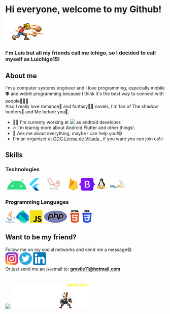 # Hi everyone, welcome to my Github! <img src="/luffy.gif" alt="luffy" height="80">
### I'm Luis but all my friends call me Ichigo, so I decided to call myself as Luichigo15!

## About me
I'm a computer systems engineer and I love programming, especially mobile👽 and web🌐 programming because I think it's the best way to connect with people🧑‍🤝‍🧑.
<br>
Also I really love romance💙 and fantasy🧙‍♂️ novels, I'm fan of The shadow hunters🌠 and Me before you💌.
- 👨‍💼 I'm currenty working at <img src="https://satoritech.com.mx/img/logo.png" height="30"> as android developer.
- 🔥 I'm learnig more about Android,Flutter and other things!.
- 💬 Ask me about everything, maybe I can help you!😄
- I'm an organizer at <a href="https://gdg.community.dev/gdg-lerma-de-villada/">GDG Lerma de Villada </a>, if you want you can join us!🔥

## Skills

### Technologies
[<img src="/android.png" height="40">](https://developer.android.com/)
[<img src="/flutter.svg" height="40">](https://flutter.dev/)
[<img src="/laravel.png" height="40">](https://laravel.com/)
[<img src="/firebase.png" height="40">](https://firebase.google.com/)
[<img src="/bootstrap.png" height="40">](https://getbootstrap.com/)
[<img src="/linux.svg" height="40">](https://www.linux.org/)
[<img src="/mysql.png" height="40">](https://www.mysql.com/)

### Programming Languages
[<img src="/java.svg" height="40">](https://www.java.com/es/)
[<img src="/dart.svg" height="40">](https://dart.dev/)
[<img src="/js.png" height="40">](https://developer.mozilla.org/es/docs/Web/JavaScript)
[<img src="/php.png" height="40">](https://www.php.net/)
[<img src="/html.png" height="40">](https://www.w3.org/html/)
[<img src="/css.png" height="40">](https://www.w3schools.com/css/)
<br>

## Want to be my friend?
Follow me on my social networks and send me a message😄
<br>
[<img src="/instagram.png" height="40">](https://www.instagram.com/luichigo15/)
[<img src="/twitter.svg" height="40">](https://twitter.com/luichigo15)
[<img src="/linkedin.png" height="40">](https://www.linkedin.com/in/luis-alberto-juarez-calixto-29b0601b9/)
<br>
Or just send me an ✉️email to: <a href="grovile11@hotmail.com?subject=Quiero%20ser%20%tu%20amigo"><b>grovile11@hotmail.com</b></a>

<br>
<img src="https://gpvc.arturio.dev/Luichigo15"> <img src="/bakugo.gif" alt="bakugo" height="80">
